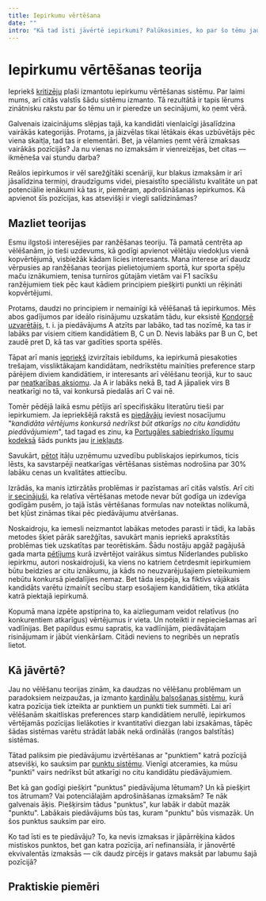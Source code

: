 ```yaml
---
title: Iepirkumu vērtēšana
date: ""
intro: "Kā tad īsti jāvērtē iepirkumi? Palūkosimies, ko par šo tēmu jau zina pasaulē."
---
```


# Iepirkumu vērtēšanas teorija

Iepriekš [kritizēju](/blog/iepirkumi) plaši izmantotu iepirkumu vērtēšanas
sistēmu. Par laimi mums, arī citās valstīs šādu sistēmu izmanto. Tā rezultātā
ir tapis lērums zinātnisku rakstu par šo tēmu un ir pieredze un secinājumi,
ko ņemt vērā.

Galvenais izaicinājums slēpjas tajā, ka kandidāti vienlaicīgi jāsalīdzina
vairākās kategorijās. Protams, ja jāizvēlas tikai lētākais ēkas uzbūvētājs
pēc viena skaitļa, tad tas ir elementāri. Bet, ja vēlamies ņemt vērā izmaksas
vairākās pozīcijās? Ja nu vienas no izmaksām ir vienreizējas, bet citas —
ikmēneša vai stundu darba?

Reālos iepirkumos ir vēl sarežģītāki scenāriji, kur blakus izmaksām ir arī
jāsalīdzina termiņi, draudzīgums videi, piesaistīto speciālistu kvalitāte un
pat potenciālie ienākumi kā tas ir, piemēram, apdrošināšanas iepirkumos. Kā
apvienot šīs pozīcijas, kas atsevišķi ir viegli salīdzināmas?

## Mazliet teorijas

Esmu ilgstoši interesējies par ranžēšanas teoriju. Tā pamatā centrēta ap
vēlēšanām, jo tieši uzdevums, kā godīgi apvienot vēlētāju viedokļus vienā
kopvērtējumā, visbiežāk kādam licies interesants. Mana interese arī daudz
vērpusies ap ranžēšanas teorijas pielietojumiem sportā, kur sporta spēļu
maču iznākumiem, tenisa turnīros gūtajām vietām vai F1 sacīkšu ranžējumiem
tiek pēc kaut kādiem principiem piešķirti punkti un rēķināti kopvērtējumi.

Protams, daudzi no principiem ir nemainīgi kā vēlēšanaš tā iepirkumos. Mēs
abos gadījumos par ideālo risinājumu uzskatām tādu, kur eksistē
[Kondorsē uzvarētājs](https://en.wikipedia.org/wiki/Condorcet_winner_criterion),
t. i. ja piedāvājums A atzīts par labāko, tad tas nozīmē, ka tas ir labāks par
visiem citiem kandidātiem B, C un D. Nevis labāks par B un C, bet zaudē pret D,
kā tas var gadīties sporta spēlēs.

Tāpat arī manis [iepriekš](/blog/iepirkumi#sist%C4%93ma-nav-stabila)
izvirzītais iebildums, ka iepirkumā piesakoties trešajam, vissliktākajam
kandidātam, nedrīkstētu mainīties preference starp pārējiem diviem
kandidātiem, ir interesants arī vēlēšanu teorijā, kur to sauc par 
[neatkarības aksiomu](https://en.wikipedia.org/wiki/Independence_of_irrelevant_alternatives).
Ja A ir labāks nekā B, tad A jāpaliek virs B neatkarīgi no tā, vai konkursā
piedalās arī C vai nē.

Tomēr pēdējā laikā esmu pētījis arī specifiskāku literatūru tieši par
iepirkumiem. Ja iepriekšējā rakstā es [piedāvāju](/blog/iepirkumi#kopsavilkums-un-nepiecie%C5%A1am%C4%81-r%C4%ABc%C4%ABba)
ieviest nosacījumu "*kandidāta vērtējums konkursā nedrīkst būt atkarīgs no citu 
kandidātu piedāvājumiem*", tad tagad es zinu, ka [Portugāles sabiedrisko līgumu
kodeksā](https://dre.pt/dre/detalhe/decreto-lei/18-2008-248178) šāds punkts jau
[ir iekļauts](https://twitter.com/TontonsB/status/1616562955839209472).

Savukārt, [pētot](http://www.ippa.org/images/PROCEEDINGS/IPPC3/Chapter38.pdf)
itāļu uzņēmumu uzvedību publiskajos iepirkumos, ticis lēsts, ka savstarpēji
neatkarīgas vērtēšanas sistēmas nodrošina par 30% labāku cenas un kvalitātes
attiecību.

Izrādās, ka manis iztirzātās problēmas ir pazīstamas arī citās valstīs. Arī
citi [ir secinājuši](https://core.ac.uk/download/pdf/11477491.pdf), ka
relatīva vērtēšanas metode nevar būt godīga un izdevīga godīgām pusēm, jo
tajā īstās vērtēšanas formulas nav noteiktas nolikumā, bet kļūst zināmas tikai
pēc piedāvājumu atvēršanas.

Noskaidroju, ka iemesli neizmantot labākas metodes parasti ir tādi, ka labās
metodes šķiet pārāk sarežģītas, savukārt manis iepriekš aprakstītās problēmas
tiek uzskatītas par teorētiskām. Šādu nostāju apgāž pagājušā gada marta
[pētījums](https://www.sciencedirect.com/science/article/pii/S1478409221000832)
kurā izvērtējot vairākus simtus Nīderlandes publisko iepirkmu, autori
noskaidrojuši, ka viens no katriem četrdesmit iepirkumiem būtu beidzies ar citu
iznākumu, ja kāds no neuzvarējušajiem pieteikumiem nebūtu konkursā piedalījies
nemaz. Bet tāda iespēja, ka fiktīvs vājākais kandidāts varētu izmainīt secību
starp esošajiem kandidātiem, tika atklāta katrā piektajā iepirkumā.

Kopumā mana izpēte apstiprina to, ka aizliegumam veidot relatīvus (no
konkurentiem atkarīgus) vērtējumus ir vieta. Un noteikti ir nepieciešamas arī
vadlīnijas. Bet papildus esmu sapratis, ka vadlīnijām, piedāvātajam
risinājumam ir jābūt vienkāršam. Citādi neviens to negribēs un nepratīs lietot.

## Kā jāvērtē?

Jau no vēlēšanu teorijas zinām, ka daudzas no vēlēšanu problēmam un paradoksiem
neizpaužas, ja izmanto [kardinālu balsošanas sistēmu](https://en.wikipedia.org/wiki/Cardinal_voting),
kurā katra pozīcija tiek izteikta ar punktiem un punkti tiek summēti. Lai arī
vēlēšanām skaitliskas preferences starp kandidātiem nerullē, iepirkumos
vērtējamās pozīcijas lielākoties ir kvantitatīvi diezgan labi izsakāmas, tāpēc
šādas sistēmas varētu strādāt labāk nekā ordinālās (rangos balstītās) sistēmas.

Tātad paliksim pie piedāvājumu izvērtēšanas ar "punktiem" katrā pozīcijā
atsevišķi, ko sauksim par [punktu sistēmu](https://en.wikipedia.org/wiki/Score_voting).
Vienīgi atceramies, ka mūsu "punkti" vairs nedrīkst būt atkarīgi no citu
kandidātu piedāvājumiem.

Bet kā gan godīgi piešķirt "punktus" piedāvājuma lētumam? Un kā piešķirt tos
ātrumam? Vai potenciālajām apdrošināšanas izmaksām? Te nāk galvenais āķis.
Piešķirsim tādus "punktus", kur labāk ir dabūt mazāk "punktu". Labākais
piedāvājums būs tas, kuram "punktu" būs vismazāk. Un šos punktus sauksim par
eiro.

Ko tad īsti es te piedāvāju? To, ka nevis izmaksas ir jāpārrēķina kādos
mistiskos punktos, bet gan katra pozīcija, arī nefinansiāla, ir jānovērtē
ekvivalentās izmaksās — cik daudz pircējs ir gatavs maksāt par labumu šajā
pozīcijā?

## Praktiskie piemēri

### 
